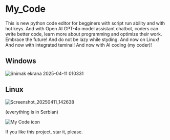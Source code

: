 # My_Code
This is new python code editor for begginers with script run ability and with hot keys. And with Open AI GPT-4o model assistant chatbot, coders can write better code, learn more about programming and optimize their work. Embrace the future! And do not be lazy while styding. And now on Linux! And now with integrated teminal! And now with AI coding (my coder)!

## Windows

![Snimak ekrana 2025-04-11 010331](https://github.com/user-attachments/assets/86242007-dddd-4f4f-a9c7-629d1d3b4baf)

## Linux

![Screenshot_20250411_142638](https://github.com/user-attachments/assets/51e9e55d-0d27-4eb8-84fb-5d89ccfbbb52)

(everything is in Serbian) 

![My Code icon](https://github.com/user-attachments/assets/fc871189-63e2-47a7-89f4-1aff3b950d33)

If you like this project, star it, please.
